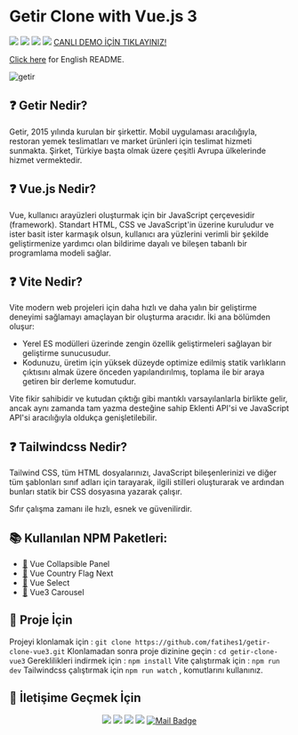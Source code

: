 ﻿# Getir Clone with Vue.js 3
![](https://img.shields.io/badge/Vue.js-35495E?style=for-the-badge&logo=vuedotjs&logoColor=4FC08D)
![](https://img.shields.io/badge/Tailwind_CSS-38B2AC?style=for-the-badge&logo=tailwind-css&logoColor=white)
![](https://img.shields.io/badge/Vite-B73BFE?style=for-the-badge&logo=vite&logoColor=FFD62E`)
![](https://img.shields.io/badge/npm-CB3837?style=for-the-badge&logo=npm&logoColor=white)
[CANLI DEMO İÇİN TIKLAYINIZ! ](https://getir-clone-fatihes.netlify.app/)

[Click here](EN_README.md) for English README.

![getir](https://user-images.githubusercontent.com/54971670/167903506-7db42e46-7c9f-4a73-a376-16c3bb14f53b.PNG)


## :question: Getir Nedir?
Getir, 2015 yılında kurulan bir şirkettir. Mobil uygulaması aracılığıyla, restoran yemek teslimatları ve market ürünleri için teslimat hizmeti sunmakta. Şirket, Türkiye başta olmak üzere çeşitli Avrupa ülkelerinde hizmet vermektedir.

## :question: Vue.js Nedir?
Vue, kullanıcı arayüzleri oluşturmak için bir JavaScript çerçevesidir (framework). Standart HTML, CSS ve JavaScript'in üzerine kuruludur ve ister basit ister karmaşık olsun, kullanıcı ara yüzlerini verimli bir şekilde geliştirmenize yardımcı olan bildirime dayalı ve bileşen tabanlı bir programlama modeli sağlar.

## :question: Vite Nedir?
Vite modern web projeleri için daha hızlı ve daha yalın bir geliştirme deneyimi sağlamayı amaçlayan bir oluşturma aracıdır. İki ana bölümden oluşur:

 - Yerel ES modülleri üzerinde zengin özellik geliştirmeleri sağlayan
   bir geliştirme sunucusudur.
 - Kodunuzu, üretim için yüksek düzeyde optimize edilmiş statik
   varlıkların çıktısını almak üzere önceden yapılandırılmış, toplama
   ile bir araya getiren bir derleme komutudur.

Vite fikir sahibidir ve kutudan çıktığı gibi mantıklı varsayılanlarla birlikte gelir, ancak aynı zamanda tam yazma desteğine sahip Eklenti API'si ve JavaScript API'si aracılığıyla oldukça genişletilebilir.

## :question: Tailwindcss Nedir?
Tailwind CSS, tüm HTML dosyalarınızı, JavaScript bileşenlerinizi ve diğer tüm şablonları sınıf adları için tarayarak, ilgili stilleri oluşturarak ve ardından bunları statik bir CSS dosyasına yazarak çalışır.

Sıfır çalışma zamanı ile hızlı, esnek ve güvenilirdir.

## :books: Kullanılan NPM Paketleri:
-  [:link:](https://www.npmjs.com/package/@dafcoe/vue-collapsible-panel) Vue Collapsible Panel
-  [:link:](https://www.npmjs.com/package/vue-country-flag-next) Vue Country Flag Next
-  [:link:](https://vue-select.org/) Vue Select
-  [:link:](https://ismail9k.github.io/vue3-carousel/) Vue3 Carousel

## :floppy_disk: Proje İçin
Projeyi klonlamak için : `git clone https://github.com/fatihes1/getir-clone-vue3.git`
Klonlamadan sonra proje dizinine geçin : `cd getir-clone-vue3` 
Gereklilikleri indirmek için : `npm install`
Vite çalıştırmak için : `npm run dev`
Tailwindcss çalıştırmak için `npm run watch` , komutlarını kullanınız.

## :bust_in_silhouette: İletişime Geçmek İçin
<div align="center">

[![](https://img.shields.io/badge/linkedin-%230077B5.svg?&style=for-the-badge&logo=linkedin&logoColor=white)](https://www.linkedin.com/in/fatihes/)
[![](https://img.shields.io/badge/Instagram-E4405F?style=for-the-badge&logo=instagram&logoColor=white)](https://www.instagram.com/fatihtech/)
[![](https://img.shields.io/badge/YouTube-FF0000?style=for-the-badge&logo=youtube&logoColor=white)](https://www.youtube.com/channel/UCpMnisdqsNAGzJfQBkBaOKg)
[![](https://img.shields.io/badge/Medium-12100E?style=for-the-badge&logo=medium&logoColor=white)](https://fatihes.medium.com/)
[![Mail Badge](https://img.shields.io/badge/develop.fatihes@gmail.com-c14438?style=for-the-badge&logo=Gmail&logoColor=white&link=mailto:develop.fatihes@gmail.com)](mailto:develop.fatihes@gmail.com)

</div>
